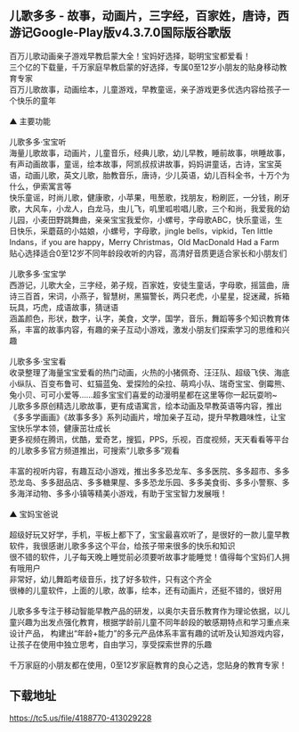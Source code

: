 ## 儿歌多多 - 故事，动画片，三字经，百家姓，唐诗，西游记Google-Play版v4.3.7.0国际版谷歌版
百万儿歌动画亲子游戏早教启蒙大全！宝妈好选择，聪明宝宝都爱看！ <br>三个亿的下载量，千万家庭早教启蒙的好选择，专属0至12岁小朋友的贴身移动教育专家 <br>百万儿歌故事，动画绘本，儿童游戏，早教童谣，亲子游戏更多优选内容给孩子一个快乐的童年 <br> <br>▲ 主要功能 <br> <br>儿歌多多·宝宝听 <br>海量儿歌故事，动画片，儿童音乐，经典儿歌，幼儿早教，睡前故事，哄睡故事，有声动画故事，童谣，绘本故事，阿凯叔叔讲故事，妈妈讲童话，古诗，宝宝英语，动画儿歌，英文儿歌，胎教音乐，唐诗，少儿英语，幼儿百科全书，十万个为什么，伊索寓言等 <br>快乐童谣，时尚儿歌，健康歌，小苹果，甩葱歌，找朋友，粉刷匠，一分钱，刷牙歌，大风车，小龙人，白龙马，虫儿飞，叽里呱啦唱儿歌，三个和尚，我爱我的幼儿园，小麦田野跳舞曲，亲亲宝宝我爱你，小螺号，字母歌ABC，快乐童谣，生日快乐，采蘑菇的小姑娘，小螺号，字母歌，jingle bells，vipkid，Ten little Indans，if you are happy，Merry Christmas，Old MacDonald Had a Farm <br>贴心选择适合0至12岁不同年龄段收听的内容，高清好音质更适合家长和小朋友们 <br> <br>儿歌多多·宝宝学 <br>西游记，儿歌大全，三字经，弟子规，百家姓，安徒生童话，字母歌，摇篮曲，唐诗三百首，宋词，小燕子，智慧树，黑猫警长，两只老虎，小星星，捉迷藏，拆箱玩具，巧虎，成语故事，猜谜语 <br>涵盖颜色，形状，数字，认字，美食，文学，国学，音乐，舞蹈等多个知识教育体系，丰富的故事内容，有趣的亲子互动小游戏，激发小朋友们探索学习的思维和兴趣 <br> <br>儿歌多多·宝宝看 <br>收录整理了海量宝宝爱看的热门动画，火热的小猪佩奇、汪汪队、超级飞侠、海底小纵队、百变布鲁可、虹猫蓝兔、爱探险的朵拉、萌鸡小队、瑞奇宝宝、倒霉熊、兔小贝、可可小爱等……超多宝宝们喜爱的动漫明星都在这里等你一起玩耍哟~ <br>儿歌多多原创精选儿歌故事，更有成语寓言，绘本动画及早教英语等内容，推出《多多学画画》《故事多多》系列动画片，增加亲子互动，提升早教趣味性，让宝宝快乐学本领，健康茁壮成长 <br>更多视频在腾讯，优酷，爱奇艺，搜狐，PPS，乐视，百度视频，天天看看等平台的儿歌多多官方频道推出，可搜索“儿歌多多”观看 <br> <br>丰富的视听内容，有趣互动小游戏，推出多多恐龙车、多多医院、多多超市、多多恐龙岛、多多甜品店、多多糖果屋、多多恐龙乐园、多多美食街、多多小警察、多多海洋动物、多多小镇等精美小游戏，有助于宝宝智力发展哦！ <br> <br>▲ 宝妈宝爸说 <br> <br>超级好玩又好学，手机，平板上都下了，宝宝最喜欢听了，是很好的一款儿童早教软件，我很感谢儿歌多多这个平台，给孩子带来很多的快乐和知识 <br>很不错的软件，儿子每天晚上睡觉前必须要听故事才能睡觉！值得每个宝妈们人拥有哦用户 <br>非常好，幼儿舞蹈考级音乐，找了好多软件，只有这个齐全 <br>很棒的儿童软件，上面的儿歌，故事，绘本，还有动画片，还挺不错的，很好用 <br> <br>儿歌多多专注于移动智能早教产品的研发，以奥尔夫音乐教育作为理论依据，以儿童兴趣为出发点强化教育，根据学龄前儿童不同年龄段的敏感期特点和学习重点来设计产品， 构建出“年龄+能力”的多元产品体系丰富有趣的试听及认知游戏内容，让孩子在使用中独立思考，自由学习，享受探索世界的乐趣 <br> <br>千万家庭的小朋友都在使用，0至12岁家庭教育的良心之选，您贴身的教育专家！
## 下载地址
https://tc5.us/file/4188770-413029228